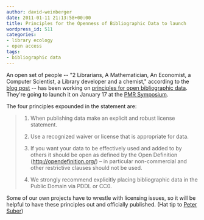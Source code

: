 ```yaml
---
author: david-weinberger
date: 2011-01-11 21:13:58+00:00
title: Principles for the Openness of Bibliographic Data to launch
wordpress_id: 511
categories:
- library ecology
- open access
tags:
- bibliographic data
---
```


An open set of people -- "2 Librarians, A Mathematician, An Economist, a Computer Scientist, a Library developer and a chemist," according to the [blog post](http://blogs.ch.cam.ac.uk/pmr/2011/01/08/launch-of-%E2%80%9Cprinciples-on-open-bibliographic-data%E2%80%9D-at-pmr-symposium/) -- has been working on [principles for open bibliographic data](http://blogs.ch.cam.ac.uk/pmr/2011/01/08/launch-of-%E2%80%9Cprinciples-on-open-bibliographic-data%E2%80%9D-at-pmr-symposium/). They're going to launch it on January 17 at the [PMR Symposium](http://www-pmr.ch.cam.ac.uk/wiki/Visions_of_a_%28Semantic%29_Molecular_Future).

The four principles expounded in the statement are:

> 1. When publishing data make an explicit and robust license statement.
>
> 2. Use a recognized waiver or license that is appropriate for data.
>
> 3. If you want your data to be effectively used and added to by others it should be open as defined by the Open Definition (http://opendefinition.org/) – in particular non-commercial and other restrictive clauses should not be used.
>
> 4. We strongly recommend explicitly placing bibliographic data in the Public Domain via PDDL or CC0.

Some of our own projects have to wrestle with licensing issues, so it will be helpful to have these principles out and officially published. (Hat tip to [Peter Suber](http://www.earlham.edu/~peters/))
